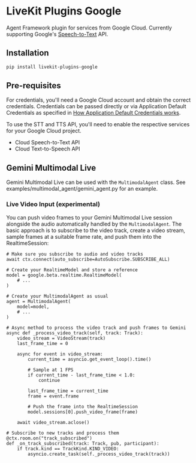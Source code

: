 # LiveKit Plugins Google

Agent Framework plugin for services from Google Cloud. Currently supporting Google's [Speech-to-Text](https://cloud.google.com/speech-to-text) API.

## Installation

```bash
pip install livekit-plugins-google
```

## Pre-requisites

For credentials, you'll need a Google Cloud account and obtain the correct credentials. Credentials can be passed directly or via Application Default Credentials as specified in [How Application Default Credentials works](https://cloud.google.com/docs/authentication/application-default-credentials).

To use the STT and TTS API, you'll need to enable the respective services for your Google Cloud project.

- Cloud Speech-to-Text API
- Cloud Text-to-Speech API


## Gemini Multimodal Live

Gemini Multimodal Live can be used with the `MultimodalAgent` class. See examples/multimodal_agent/gemini_agent.py for an example.

### Live Video Input (experimental)

You can push video frames to your Gemini Multimodal Live session alongside the audio automatically handled by the `MultimodalAgent`.  The basic approach is to subscribe to the video track, create a video stream, sample frames at a suitable frame rate, and push them into the RealtimeSession:

```
# Make sure you subscribe to audio and video tracks
await ctx.connect(auto_subscribe=AutoSubscribe.SUBSCRIBE_ALL)

# Create your RealtimeModel and store a reference
model = google.beta.realtime.RealtimeModel(
    # ...
)

# Create your MultimodalAgent as usual
agent = MultimodalAgent(
    model=model,
    # ...
)

# Async method to process the video track and push frames to Gemini
async def _process_video_track(self, track: Track):
    video_stream = VideoStream(track)
    last_frame_time = 0
    
    async for event in video_stream:
        current_time = asyncio.get_event_loop().time()
        
        # Sample at 1 FPS
        if current_time - last_frame_time < 1.0: 
            continue
            
        last_frame_time = current_time
        frame = event.frame
        
        # Push the frame into the RealtimeSession
        model.sessions[0].push_video_frame(frame)
        
    await video_stream.aclose()

# Subscribe to new tracks and process them
@ctx.room.on("track_subscribed")
def _on_track_subscribed(track: Track, pub, participant):
    if track.kind == TrackKind.KIND_VIDEO:
        asyncio.create_task(self._process_video_track(track))
```



